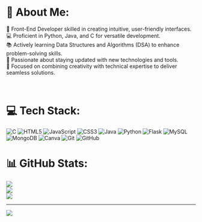 # 💫 About Me:
🎨 Front-End Developer skilled in creating intuitive, user-friendly interfaces.<br>💻 Proficient in Python, Java, and C for versatile development.<br>📚 Actively learning Data Structures and Algorithms (DSA) to enhance problem-solving skills.<br>🚀 Passionate about staying updated with new technologies and tools.<br>🔧 Focused on combining creativity with technical expertise to deliver seamless solutions.<br><br><br>


# 💻 Tech Stack:
![C](https://img.shields.io/badge/c-%2300599C.svg?style=for-the-badge&logo=c&logoColor=white) ![HTML5](https://img.shields.io/badge/html5-%23E34F26.svg?style=for-the-badge&logo=html5&logoColor=white) ![JavaScript](https://img.shields.io/badge/javascript-%23323330.svg?style=for-the-badge&logo=javascript&logoColor=%23F7DF1E) ![CSS3](https://img.shields.io/badge/css3-%231572B6.svg?style=for-the-badge&logo=css3&logoColor=white) ![Java](https://img.shields.io/badge/java-%23ED8B00.svg?style=for-the-badge&logo=openjdk&logoColor=white) ![Python](https://img.shields.io/badge/python-3670A0?style=for-the-badge&logo=python&logoColor=ffdd54) ![Flask](https://img.shields.io/badge/flask-%23000.svg?style=for-the-badge&logo=flask&logoColor=white) ![MySQL](https://img.shields.io/badge/mysql-4479A1.svg?style=for-the-badge&logo=mysql&logoColor=white) ![MongoDB](https://img.shields.io/badge/MongoDB-%234ea94b.svg?style=for-the-badge&logo=mongodb&logoColor=white) ![Canva](https://img.shields.io/badge/Canva-%2300C4CC.svg?style=for-the-badge&logo=Canva&logoColor=white) ![Git](https://img.shields.io/badge/git-%23F05033.svg?style=for-the-badge&logo=git&logoColor=white) ![GitHub](https://img.shields.io/badge/github-%23121011.svg?style=for-the-badge&logo=github&logoColor=white)
# 📊 GitHub Stats:
![](https://github-readme-stats.vercel.app/api?username=Anilkumar210605&theme=transparent&hide_border=false&include_all_commits=false&count_private=false)<br/>
![](https://nirzak-streak-stats.vercel.app/?user=Anilkumar210605&theme=transparent&hide_border=false)<br/>
![](https://github-readme-stats.vercel.app/api/top-langs/?username=Anilkumar210605&theme=transparent&hide_border=false&include_all_commits=false&count_private=false&layout=compact)

---
[![](https://visitcount.itsvg.in/api?id=Anilkumar210605&icon=0&color=13)](https://visitcount.itsvg.in)

<!-- Proudly created with GPRM ( https://gprm.itsvg.in ) -->
